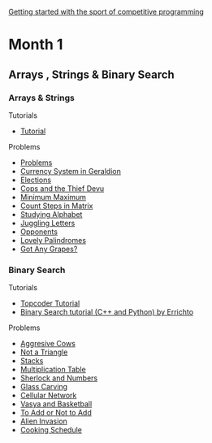 [Getting started with the sport of competitive programming](https://www.hackerearth.com/practice/notes/getting-started-with-the-sport-of-programming/)

# Month 1
## Arrays , Strings & Binary Search

### Arrays & Strings
Tutorials

- [Tutorial](https://www.hackerearth.com/practice/notes/array-and-strings-code-monk/)

Problems
- [Problems](https://www.hackerearth.com/challenges/competitive/codemonk-arrays-strings/problems/)
- [Currency System in Geraldion](https://codeforces.com/contest/560/problem/A)
- [Elections](https://codeforces.com/contest/570/problem/A)
- [Cops and the Thief Devu](https://www.codechef.com/COOK60/problems/COPS/)
- [Minimum Maximum](https://www.codechef.com/LTIME27/problems/MNMX/)
- [Count Steps in Matrix](https://www.codechef.com/SEPT15/problems/MSTEP)
- [Studying Alphabet](https://www.codechef.com/LTIME39/problems/ALPHABET)
- [Juggling Letters](https://codeforces.com/contest/1397/problem/A)
- [Opponents](https://codeforces.com/contest/688/problem/A)
- [Lovely Palindromes](https://codeforces.com/contest/688/problem/B)
- [Got Any Grapes?](https://codeforces.com/contest/1114/problem/A)

### Binary Search
Tutorials
- [Topcoder Tutorial](https://www.topcoder.com/community/competitive-programming/tutorials/binary-search)
- [Binary Search tutorial (C++ and Python) by Errichto](https://www.youtube.com/watch?v=GU7DpgHINWQ)

Problems
- [Aggresive Cows](https://www.spoj.com/problems/AGGRCOW/)
- [Not a Triangle](https://www.spoj.com/problems/NOTATRI/)
- [Stacks](https://www.codechef.com/problems/STACKS)
- [Multiplication Table](https://codeforces.com/problemset/problem/448/D)
- [Sherlock and Numbers](https://www.hackerearth.com/practice/algorithms/searching/binary-search/practice-problems/algorithm/sherlock-and-numbers/)
- [Glass Carving](https://codeforces.com/problemset/problem/527/C)
- [Cellular Network](https://codeforces.com/problemset/problem/702/C)
- [Vasya and Basketball](https://codeforces.com/problemset/problem/493/C)
- [To Add or Not to Add](https://codeforces.com/problemset/problem/231/C)
- [Alien Invasion](https://www.codechef.com/LTIME87A/problems/ALIENIN/)
- [Cooking Schedule](https://www.codechef.com/MARCH17/problems/SCHEDULE/)
